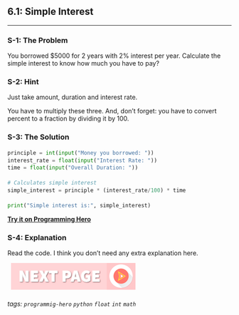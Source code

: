 ## 6.1: Simple Interest 

---

### S-1: The Problem
You borrowed $5000 for 2 years with 2% interest per year.
Calculate the simple interest to know how much you have to pay?

### S-2: Hint
Just take amount, duration and interest rate. 

You have to multiply these three. And, don’t forget: you have to convert percent to a fraction by dividing it by 100.

### S-3: The Solution

```python
principle = int(input("Money you borrowed: "))
interest_rate = float(input("Interest Rate: "))
time = float(input("Overall Duration: "))

# Calculates simple interest
simple_interest = principle * (interest_rate/100) * time

print("Simple interest is:", simple_interest)
```

**[Try it on Programming Hero](https://play.google.com/store/apps/details?id=com.learnprogramming.codecamp)**

### S-4: Explanation
Read the code. I think you don’t need any extra explanation here. 


&nbsp;
[![Next Page](../assets/next-button.png)](Complex-Interest.md)
&nbsp;

###### tags: `programmig-hero` `python` `float` `int` `math`
